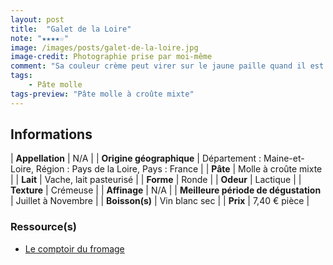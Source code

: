 ```yaml
---
layout: post
title:  "Galet de la Loire"
note: "★★★★☆"
image: /images/posts/galet-de-la-loire.jpg
image-credit: Photographie prise par moi-même
comment: "Sa couleur crème peut virer sur le jaune paille quand il est affiné. Son goût est assez lactique, parfumé et un légèrement boisé sur la fin. Il est également très onctueux puisque de la crème est rajoutée pendant sa conception. Une belle découverte !"
tags: 
    - Pâte molle
tags-preview: "Pâte molle à croûte mixte"
---
```


## Informations

| **Appellation** | N/A |
| **Origine géographique** | Département : Maine-et-Loire, Région : Pays de la Loire, Pays : France |
| **Pâte** | Molle à croûte mixte |
| **Lait** | Vache, lait pasteurisé |
| **Forme** | Ronde |
| **Odeur** | Lactique |
| **Texture** | Crémeuse |
| **Affinage** | N/A |
| **Meilleure période de dégustation** | Juillet à Novembre |
| **Boisson(s)** | Vin blanc sec |
| **Prix** | 7,40 € pièce |

### Ressource(s)
* [Le comptoir du fromage](https://www.lecomptoirdufromage.fr/galet-de-la-loire/)